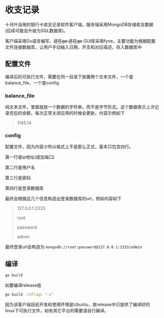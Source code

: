 # 收支记录

十月叶自用的银行卡收支记录软件客户端，服务端采用MongoDB存储收支数据(后续可能会升级为SQL数据库)。

客户端采用Go语言编写，~~还在go 还在go~~ GUI库采用fyne，主要功能为根据配置文件连接数据库，让用户手动输入日期，开支和对应描述，存入数据库中

## 配置文件

编译后的可执行文件，需要在同一目录下放置两个文本文件，一个是balance_file，一个是config

### balance_file

纯文本文件，里面就放一个数据的字符串，而不是字节形式。这个数据表示上次记录完后的余额，每次正常关闭应用的时候会更新。内容示例如下

> 1145.14

### config

配置文件，因为内容少所以格式上不是那么正式，基本只包含四行。

第一行是ip地址(或加端口)

第二行是用户名

第三行是密码

第四行是登录数据库

最终会根据这几个信息构造出登录数据库的url，例如内容如下

> 127.0.0.1:2333
>
> root
> 
> password
>
> admin

最终登录url会构造为 `mongodb://root:password@127.0.0.1:2333/admin`

## 编译

```bash
go build
```

如要编译release版

```bash
go build -ldflags "-s"
```

因为该客户端目前开发和使用环境是Ubuntu，故release中只提供了编译好的linux下可执行文件，如有其它平台的需要请自行编译。